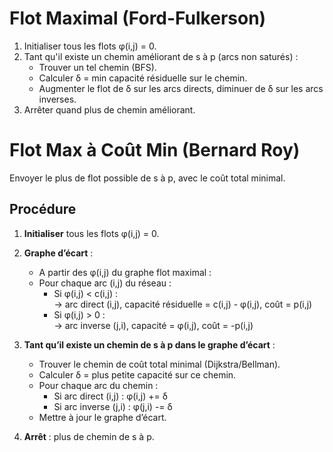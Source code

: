 # Flot Maximal (Ford-Fulkerson)

1. Initialiser tous les flots φ(i,j) = 0.
2. Tant qu'il existe un chemin améliorant de s à p (arcs non saturés) :
   - Trouver un tel chemin (BFS).
   - Calculer δ = min capacité résiduelle sur le chemin.
   - Augmenter le flot de δ sur les arcs directs, diminuer de δ sur les arcs inverses.
3. Arrêter quand plus de chemin améliorant.

# Flot Max à Coût Min (Bernard Roy)

Envoyer le plus de flot possible de s à p, avec le coût total minimal.

## Procédure

1. **Initialiser** tous les flots φ(i,j) = 0.

2. **Graphe d’écart** :
   - A partir des φ(i,j) du graphe flot maximal :
   - Pour chaque arc (i,j) du réseau :
     - Si φ(i,j) < c(i,j) :  
       → arc direct (i,j), capacité résiduelle = c(i,j) - φ(i,j), coût = p(i,j)
     - Si φ(i,j) > 0 :  
       → arc inverse (j,i), capacité = φ(i,j), coût = -p(i,j)

3. **Tant qu’il existe un chemin de s à p dans le graphe d’écart** :
   - Trouver le chemin de coût total minimal (Dijkstra/Bellman).
   - Calculer δ = plus petite capacité sur ce chemin.
   - Pour chaque arc du chemin :
     - Si arc direct (i,j) : φ(i,j) += δ
     - Si arc inverse (j,i) : φ(j,i) -= δ
   - Mettre à jour le graphe d’écart.

4. **Arrêt** : plus de chemin de s à p.

